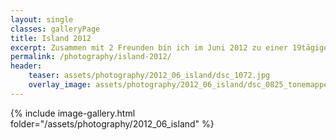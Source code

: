 ```yaml
---
layout: single
classes: galleryPage
title: Island 2012
excerpt: Zusammen mit 2 Freunden bin ich im Juni 2012 zu einer 19tägigen Campingtour in den Süden Islands aufgebrochen.
permalink: /photography/island-2012/
header:
    teaser: assets/photography/2012_06_island/dsc_1072.jpg
    overlay_image: assets/photography/2012_06_island/dsc_0825_tonemapped.jpg
---
```


{% include image-gallery.html folder="/assets/photography/2012_06_island" %}